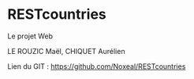 # RESTcountries
Le projet Web

LE ROUZIC Maël,
CHIQUET Aurélien

Lien du GIT : https://github.com/Noxeal/RESTcountries
